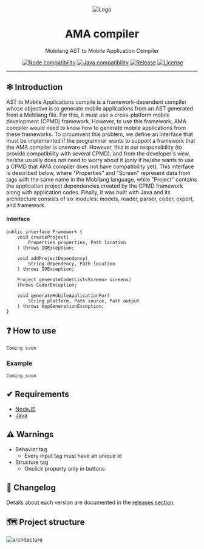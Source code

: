 <p align="center">
    <img src="https://raw.githubusercontent.com/wniemiec-mobilex/ama-compiler/master/docs/images/logo/logo.png?raw=true" alt="Logo">
</p>

<h1 align='center'>AMA compiler</h1>
<p align='center'>Mobilang AST to Mobile Application Compiler</p>
<p align="center">
	<a href="https://github.com/wniemiec-mobilex/ama-compiler/actions/workflows/ubuntu.yml"><img src="https://github.com/wniemiec-mobilex/ama-compiler/actions/workflows/ubuntu.yml/badge.svg" alt=""></a>
	<a href="http://node.dev"><img src="https://img.shields.io/badge/NodeJS-8+-D0008F.svg" alt="Node compatibility"></a>
	<a href="http://java.oracle.com"><img src="https://img.shields.io/badge/java-11+-D0008F.svg" alt="Java compatibility"></a>
	<a href="https://github.com/wniemiec-mobilex/ama-compiler/releases"><img src="https://img.shields.io/github/v/release/wniemiec-mobilex/ama-compiler" alt="Release"></a>
	<a href="https://github.com/wniemiec-mobilex/ama-compiler/blob/master/LICENSE"><img src="https://img.shields.io/github/license/wniemiec-mobilex/ama-compiler" alt="License"></a>
</p>	

<hr>

## ❇ Introduction
AST to Mobile Applications compile is a framework-dependent compiler whose objective is to generate mobile applications from an AST generated from a Mobilang file. For this, it must use a cross-platform mobile development (CPMD) framework. However, to use this framework, AMA compiler would need to know how to generate mobile applications from these frameworks. To circumvent this problem, we define an interface that must be implemented if the programmer wants to support a framework that the AMA compiler is unaware of. However, this is our responsibility (to provide compatibility with several CPMD), and from the developer's view, he/she usually does not need to worry about it (only if he/she wants to use a CPMD that AMA compiler does not have compatibility yet). This interface is described below, where "Properties" and "Screen" represent data from tags with the same name in the Mobilang language, while "Project" contains the application project dependencies created by the CPMD framework along with application codes. Finally, it was built with Java and its architecture consists of six modules: models, reader, parser, coder, export, and framework.

#### Interface

```
public interface Framework {
    void createProject(
        Properties properties, Path location
    ) throws IOException;
  
    void addProjectDependency(
        String dependency, Path location
    ) throws IOException;

    Project generateCode(List<Screen> screens) 
    throws CoderException;

    void generateMobileApplicationFor(
        String platform, Path source, Path output
    ) throws AppGenerationException;
}
```

## ❓ How to use

```
Coming soon
```

### Example

```
Coming soon
```

## ✔ Requirements
- [NodeJS](https://nodejs.dev)
- [Java](http://java.oracle.com/)

## ⚠ Warnings
- Behavior tag
  - Every input tag  must have an unique id
- Structure tag
  - Onclick property only in buttons
   
## 🚩 Changelog
Details about each version are documented in the [releases section](https://github.com/wniemiec-mobilex/ama-compiler/releases).

## 🗺 Project structure
![architecture](https://raw.githubusercontent.com/wniemiec-mobilex/ama-compiler/master/docs/images/design/architecture.jpg)

